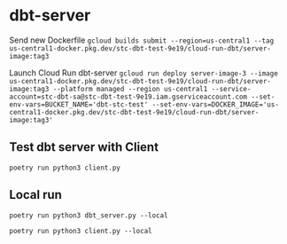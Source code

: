 # dbt-server

Send new Dockerfile
```gcloud builds submit --region=us-central1 --tag us-central1-docker.pkg.dev/stc-dbt-test-9e19/cloud-run-dbt/server-image:tag3```

Launch Cloud Run dbt-server
```gcloud run deploy server-image-3 --image us-central1-docker.pkg.dev/stc-dbt-test-9e19/cloud-run-dbt/server-image:tag3 --platform managed --region us-central1 --service-account=stc-dbt-sa@stc-dbt-test-9e19.iam.gserviceaccount.com --set-env-vars=BUCKET_NAME='dbt-stc-test' --set-env-vars=DOCKER_IMAGE='us-central1-docker.pkg.dev/stc-dbt-test-9e19/cloud-run-dbt/server-image:tag3'```

## Test dbt server with Client

```poetry run python3 client.py```

## Local run

```poetry run python3 dbt_server.py --local```

```poetry run python3 client.py --local```